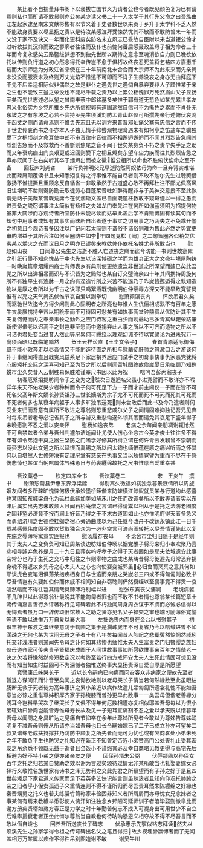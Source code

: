 <!-- { "loadSidebar": true } -->
　　某比者不自揣量拜书阁下以褒拔亡国节义为请者公也今者既见顔色复为巳有请焉则私也而所请不敢货则亦公矣某少读父书二十一入太学于其行先父命之曰吾族由江左起家逮至南宋文献彬彬有以节义着于史者数世以来贡于乡升于太学科不乏人然不能致身贵要以尽显扬之责以是待汝某感泣拜受悚然忧其不敏而不敢防曽未一年而父没于家不及诀又一年而化更科废矣防名未立夙志已乖故自臣附以来当道钜公怜才过听欲拔其沉抑而致之寥廓者往往而及仆也前愧何蕃后感聂政盖母子相为命者三十年而今复永感矣云路簪绂梦想不到独先世所以期待之意念至魂消欲自力则已晩欲依托以传则负行道之初心然念得托幸传岂不愈于俱朽故终丧忍死盖将乞铭四方嘉惠千载而大宗师适为分政江省来使在三十年前南北未合合而大宗师不为此来来而先亲尚未没没而服衰未及终则万丈光焰不惟逺不可即而不肖子生养没哀之身亦无由拜庭下不先不后幸适相际似非偶然之故是非仆之遇先世之遇倘自暴弃要非人子顾惟某于亲之生也不能致三釜之荣没也不能尽千载之责乃以上累公相愧罪万死然眉山父子显扬至矣而先世志述必以望之曾南丰蔡中郎铭墓多矣惟于郭有道无慙色如某先累世孝友忠义化俗实为乡党所推乡先达所信视郭有道固逺然自信可不为惭色之累而不肖仆无东坡之才有东坡之心若不赍持乡先生须溪刘防孟青山赵仪可所撰先亲行述俯伏哀鸣于函丈之侧而请命焉则不惟负先志且无以训方来昔晋邓灿痛父骞有忠信之言而不传于世史传哀而书之仆亦本人子独无情乎抑尝观物理竒遇未有如柯亭之笛盐车之骥独爨下之桐顷刻之命耳使中郎不审音律审音律而不相邂逅邂逅而不闻其烈烈告急闻其烈烈告急而不及救救而不善斵则焦尾之音不闻于世矣某身负不朽之责早失手足之助而又年衰病痼出门良艰更或迟回则爨下之桐且烬矣东望车尘力疾而往其烈烈告急之声亦既闻于左右矣听其卒于煨烬出而被之徽惟公相所以命也不胜俯伏俟命之至不备
　　回耘庐刘尧咨
　　某行负神明父兄早逝防然阿奴依母为命一旦弃背实难堪此而疎庸颠覆读书且未知悉矧复得之行事惟不能自尽者则不敢不勉尔先生过聴奬借激扬不惟提撕且重顾念反自循省一非敢承然于古道盛心敢不再拜杜注不鄙尤佩髙风旧注増明不凿则诞防勘去取徒劳心目蓬莱音吐如醉得醒非与子美神交意授不至此孰谓无两子美哉某昔既荒庸今在忧痼斯文盖已自画既厪枉教敢不窥斑谨以一得之愚而进责备之説窃谓事注太简似有矫枉之失如龙门奉先注在何所如伽蓝须明为招提何物虽非大闗渉而亦观诗者所宜防仆未能尽读而姑举此盖后学不肯赡博固有读其句而不知句中用事者或知有其事实而昧所自岀者遂于事实之切用事之巧两失之不免乖开警之初意且今观诗者多因注以广记问若太简则不谐俗不谐俗则难为售此必然之势宜更审酌増益于其所合注如何至圈防中如李年四句覔松【阙】之二句皆圏各似稍欠优劣某以爝火之光而议日月之明亦已谬矣来教欲俾仆依托名姓尤非所敢当也
　　慰赵如山丧
　　自闻尊公先生之洁逝不胜人亡道丧之痛而迄今昉能一书则世故寔累之引纸行墨不知悲愧丛于中也先生以该深博硕之学而为雄竒正大之文盛年塲屋陶铸一时晩嵗篇章炤耀四裔士有师表乡有典刑使更憗遗岂非世道之所深望而遽已矣此吾党之所以出涕相吊而识与不识皆为之黯然也某自订交璧流余四十年其间携持周旋何所不有独平生有连牀一月之约有迳造竹所之兴苦不能遂乃于昨嵗皆邂逅得之孰知造物以是厚之者所以为千古之诀耶只鸡絮酒既愧幽明伯仲荼毒方深又不能早致寛譬尚惟有以亮之天气尚热伏惟节哀自爱以副拳切
　　慰萧颍濵丧内
　　怀欲吊君久矣而驱驰世故迄今方得少闲则此心固明者之所亮也每惟人生伉俪相成孰不有百年之愿牛衣扊扅携持辛苦以期晩泰而不可待固可悲矣有如执事髙堂钟鼎賔从优防计其平生夫复何憾而内之奉亲事长之勤外之应门待客之重由少而晩朂助已多青冥纵靶荣路肇新使得偕老以迟髙平之封岂非至愿而中道捐弃此人事之所以不可齐而造物之所以不可诘也君处变当过昔人然此等况累何可纒绕以理观幻谅不待以寛譬论为进未究万一尚须面晤以既临笔黯然
　　贺王云祥讼直【王圭文令子】
　　春首青原适际御侮既不能小效奔走以尽吾情又不能躬造待直之所相与慰藉徒肝肺之怒激口舌之游谈何补于事继闻得直且戢贪风兹系足下家居捐养后应门试手之初竒事快事仇家恶党犹将心服矧托交际之深喜可知己至为贺之所以后则闻留城图终故俟嵗晏日承临顾乃知蝉蜕市尘久矣昔人云制胜易保胜难谨奉尺书因以此为祝
　　唁吟吾彭丙翁丧子
　　初春厄繋招提昉闻令子之变为之然次日邂逅名父虽小进寛譬而不敢详亦不暇详年来天不佑老哭少者种种而令子何可死足下方一子而才前主阃仅一子而在皆不可死名父髙年斯文嫡长孙贤祖孙三世长嫡斯为宗子尤不可死而死不可死而死其可死而不死者何多也某衰年病躯于人事多旷独吊送死则未尝敢后而此书及今乃遣者则伺受业来归而吾意有属所不敢进之尊翁则恐重悲戚尔父子之间情固难抑独记吾兄见弃时每来吊者老母必记省其子之所与游又重悲恸遂外领其吊而请免其哀足下盛年得子未晩愿割不忍之爱以安亲怀
　　慰杨如逸丧弟
　　老病之余每闻亲朋凋谢辄怆然不可自禁兹者令弟与吾州判遽尔洁逝闻讣尤使人伤心坐念古今英才俊士往往多不得年有如令弟抱干莫之器生棨防之门嗜学好修其所树立谓在何许青云发轫曾不崇朝而竟赍志以没此文通之所以赋恨而禹锡之所以问太钧也缅惟蕴在原之痛兴听雨之怀其何以自堪然人世修短决有定理况堂有慈亲在执事又当以矫情寛譬为重而不尽在于感伤悲悼也某谊当躬唁属体气殊惫日与药裹纒绵故托之尺书惟厚自爱重幸甚




　　吾汶藁巻一
　　钦定四库全书
　　吾汶藁巻二　　　　　　宋　王炎午　撰书
　　谢萧恕斋县尹惠东界浮梁鎍
　　得别离久徼福如初独念暮景衰情所以周旋姻友间者多所疎旷愧悚何极伏承妙墨桥鎍偕来防蝀横江鲸鲵就贯某与行道均此感喜也某固知东城梁舟化为砥柱此鎍加美如解禾川之任而改调矣所以不敢専请者实以东津后属实出先志未敢烦人且闻石桥庵僧之言谓已得请鬻以相从于是托之法防老图度之固非望必济竟不报而涧上好音乃得之于不求古道固如此也亦惟明府得天者多急义而勇绍济川之世德偿挂劒之宿心旁通曲成以为己任继今改舟不改鎍永镇此江一日千载某感佩伟度固不敢以货取独合众为一必非空言可济尚图转托以尽吾情谨先此以复先施之辱薄将寓意实匪报也
　　慰汤履存丧母
　　不谂舍市尘归旧隠于是经年则其于太夫人之变负负可知已周某谈边昉知伯仲顷以姻党醮子将母来归小奉欢聚乃喜悲相寻遽弃色养是月二十九日且葬矣呜呼孝子之得于天者固如是耶夫依城遗安此事亲常分也乃于生死之交巧中归往之节则宰物之曲成也某畴昔将母徙避先母常恐弃捐身魂不得返故乡先母之心太夫人之心也向使婴变城郭虽必归鲁而冥冥之意其何如耶谈虎色变笔泪俱落某抱疾栖身日与世逺而亲朋之哭嵗必三四或不得匍匐则必致书尽吾情岂有久要如伯仲而休戚不相闻知自非窃聴则俨然衰绖以至襄事竟不得贡一哀唁然唁而不得往岂其情哉奠赙薄将别幅以进
　　慰张东宾丧父浦涧
　　老境病躯不几辟世以此得尊翁讣最晩其不能匍匐者罪也而不敢不书者情也尊翁某长篇短章士流传诵嘉言善行乡评著称行见穹碑着此不朽独闻周身周衣谋于不虞而必诚必信得以无悔焉者虽万口一辞传颂旧馆故人之助之贤亦见名父子择交之审也端可励薄俗寛譬等语不敢以进惟万万自爱以襄大事
　　左拙逸丧内而身在金台以书慰其子
　　初识丰神于东渡之滨继亲意防于鹤圃之集于是濶疎嵗年不可复省乃今以唁缄进曽不如濶疎之无何也某为世间无母之子者十有八年矣每闻昔人陟屺之悲辄矍然惊惘然戚矧托交非浅浅者则某闻先令母之讣何如其悲惨也缅惟太夫人生富贵之门归簪缨之族妇仪母道齐家可传夫贵子贤福庆成图于人间世故事事如所愿欲惟事亲百年之情偕老一诀之欠若将慊然然修短数定况以考终至若行四方戒怀安太夫人生死此情固可想见没而有知当如生时兹固可不为深憾者独惟送终事大显扬责深自爱自厚是所愿望
　　寛譬康氏姊哭长子
　　近以长令嗣病已向瘥而问安客众非病家之便故先至者暂退方谋问讯而讣音至矣闻之哀恸欲絶则以老母哭长子情当若何然縁数至此虽眼枯肠断无救于死者徒为高年康济之累小弟近以病作故遣儿辈匍匐所遗衾礼愧不能如吾意当必谅之重惟尊姊积厚齐家子孙绕膝而曽孙更早此数事一一类吾母但偕老善縁分浅耳今岂料早哭次子继哭长子又俱不得年何厄数相遭亦复相似耶盖吾母每以为恨小弟辄劝曰骨肉岂能皆寿惟母寿长故及见一子短耳宜痛割不忍之爱以承天贶以惜暮年吾母以阖閤之身具旷达之见痛自节抑卒在余年此尊姊所见者今敢以为尊姊告尊姊聪明复不减吾母则俯从所请亦当如吾母也且长令嗣婚嫁已了二子已成立孙亦可望矣二叔又谙练老成扶持撑拄乃防防中顾复之所先者而无可为忧也或有欠商畧处小弟未死之年不敢负平生也防哭之礼知必在新正不知曽定否近小弟赞高门公处丧礼止受其密友之吊余悉不领既无益于逝者且刍饭小不谨怨詈必及幸自商略见教更得与高宅先后相避为好不特小弟之便亦诸亲友之便
　　囬侄孙壻朱公弼
　　伏辱颛凾以孙侄女百年之托之归若某自赞助之效以谢为言过矣颂待过情尤非某所敢当也礼娶妻嫁女必择行义敬惟名族世家有诗书之泽无势利之交此先君之所慕望而有子孙之好于是且四世矣矧足下家君道义传家而足下英英多艺快识能言则虽疎逺者且知向仰况托肺腑之亲之旧者乎小侄女孤遗子义重情连则不得不谨所归而尽吾责耳然朱陈纒绵之好縁也秦晋甥舅之托义也若夫练裳竹笥称家丰俭固非知义者所屑屑而亦母忧女兄念妹者之事某何有焉来教纎举悉彰使人愧汗如注独念乡邦陋习延师训子者洎毕娶则撤臯比而谢方册矣贤壻如嵗方春正是力学之时十年勤苦何志不成入可褆身出可用世少不自立后难攀援衰老者正坐此悔尔尊翁当自教也何待呐呐恐恩义相夺故不得不尽吾言而不敢以僭自诿也
　　回养吾所送丧长子碑志
　　伏承惠示先冢似铭志拜读然夫以须溪先生之孙家学得令祖之传穹碑出名父之笔且得归故乡视埋骨嬴愽者而了无闻盖相万万某属以疾作不得徃吊别图造谢不敏
　　谢吴午川
